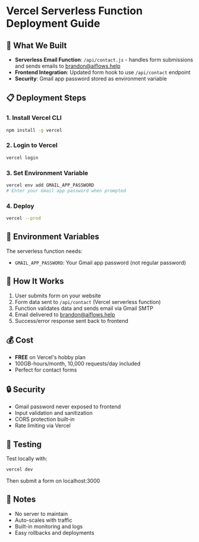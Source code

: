 # Vercel Serverless Function Deployment Guide

## 🚀 What We Built

- **Serverless Email Function**: `/api/contact.js` - handles form submissions and sends emails to brandon@aiflows.help
- **Frontend Integration**: Updated form hook to use `/api/contact` endpoint
- **Security**: Gmail app password stored as environment variable

## 📋 Deployment Steps

### 1. Install Vercel CLI
```bash
npm install -g vercel
```

### 2. Login to Vercel
```bash
vercel login
```

### 3. Set Environment Variable
```bash
vercel env add GMAIL_APP_PASSWORD
# Enter your Gmail app password when prompted
```

### 4. Deploy
```bash
vercel --prod
```

## 🔧 Environment Variables

The serverless function needs:
- `GMAIL_APP_PASSWORD`: Your Gmail app password (not regular password)

## 📧 How It Works

1. User submits form on your website
2. Form data sent to `/api/contact` (Vercel serverless function)
3. Function validates data and sends email via Gmail SMTP
4. Email delivered to brandon@aiflows.help
5. Success/error response sent back to frontend

## 💰 Cost

- **FREE** on Vercel's hobby plan
- 100GB-hours/month, 10,000 requests/day included
- Perfect for contact forms

## 🔒 Security

- Gmail password never exposed to frontend
- Input validation and sanitization
- CORS protection built-in
- Rate limiting via Vercel

## 🧪 Testing

Test locally with:
```bash
vercel dev
```

Then submit a form on localhost:3000

## 📝 Notes

- No server to maintain
- Auto-scales with traffic
- Built-in monitoring and logs
- Easy rollbacks and deployments 